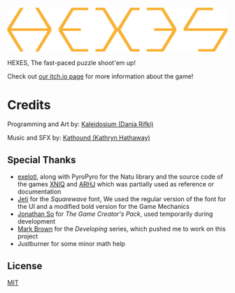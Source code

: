 <p align="center"><img width="550" src=".github/HEXES - Logo.png" alt="HEXES Segments Logo"></p>

HEXES, The fast-paced puzzle shoot'em up!

Check out [our itch.io page](https://kaleidosium.itch.io/hexes) for more information about the game!

# Credits

Programming and Art by: [Kaleidosium (Dania Rifki)](https://github.com/Kaleidosium)

Music and SFX by: [Kathound (Kathryn Hathaway)](https://kathrynhathaway.bandcamp.com)

## Special Thanks

- [exelotl](https://natu.exelo.tl), along with PyroPyro for the Natu library and the source code of the games [XNIQ](https://git.sr.ht/~exelotl/xniq) and [ARHJ](https://git.sr.ht/~pyropyro/A-Rushed-Hack-Job) which was partially used as reference or documentation
- [Jeti](https://fontenddev.com) for the *Squarewave* font, We used the regular version of the font for the UI and a modified bold version for the Game Mechanics
- [Jonathan So](https://jonathan-so.itch.io/creatorpack) for *The Game Creator's Pack*, used temporarily during development
- [Mark Brown](https://www.youtube.com/c/MarkBrownGMT) for the *Developing* series, which pushed me to work on this project
- Justburner for some minor math help

## License

[MIT](LICENSE)

